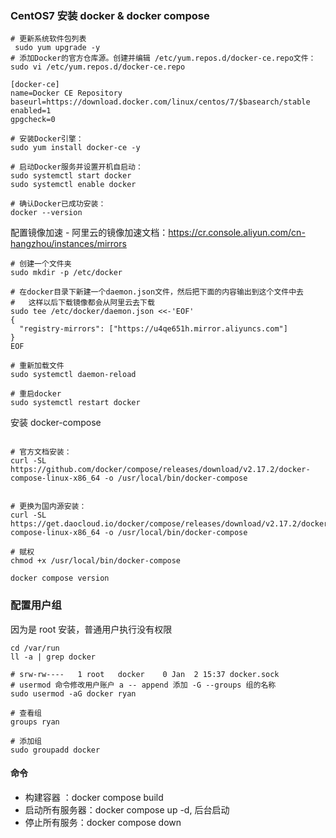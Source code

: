 ### CentOS7 安装 docker & docker compose

```shell
# 更新系统软件包列表
 sudo yum upgrade -y
# 添加Docker的官方仓库源。创建并编辑 /etc/yum.repos.d/docker-ce.repo文件：
sudo vi /etc/yum.repos.d/docker-ce.repo

[docker-ce]
name=Docker CE Repository
baseurl=https://download.docker.com/linux/centos/7/$basearch/stable
enabled=1
gpgcheck=0

# 安装Docker引擎：
sudo yum install docker-ce -y

# 启动Docker服务并设置开机自启动：
sudo systemctl start docker
sudo systemctl enable docker

# 确认Docker已成功安装：
docker --version
```

配置镜像加速 - 阿里云的镜像加速文档：https://cr.console.aliyun.com/cn-hangzhou/instances/mirrors

```shell
# 创建一个文件夹
sudo mkdir -p /etc/docker

# 在docker目录下新建一个daemon.json文件，然后把下面的内容输出到这个文件中去
#   这样以后下载镜像都会从阿里云去下载
sudo tee /etc/docker/daemon.json <<-'EOF'
{
  "registry-mirrors": ["https://u4qe651h.mirror.aliyuncs.com"]
}
EOF

# 重新加载文件
sudo systemctl daemon-reload

# 重启docker
sudo systemctl restart docker

```

安装 docker-compose

```shell

# 官方文档安装：
curl -SL https://github.com/docker/compose/releases/download/v2.17.2/docker-compose-linux-x86_64 -o /usr/local/bin/docker-compose


# 更换为国内源安装：
curl -SL https://get.daocloud.io/docker/compose/releases/download/v2.17.2/docker-compose-linux-x86_64 -o /usr/local/bin/docker-compose

# 赋权
chmod +x /usr/local/bin/docker-compose

docker compose version
```

### 配置用户组

因为是 root 安装，普通用户执行没有权限

```shell
cd /var/run
ll -a | grep docker

# srw-rw----   1 root   docker    0 Jan  2 15:37 docker.sock
# usermod 命令修改用户账户 a -- append 添加 -G --groups 组的名称
sudo usermod -aG docker ryan

# 查看组
groups ryan

# 添加组
sudo groupadd docker
```

#### 命令

- 构建容器 ：docker compose build
- 启动所有服务器：docker compose up -d, 后台启动
- 停止所有服务：docker compose down
